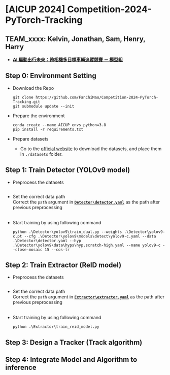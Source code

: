 # [AICUP 2024] Competition-2024-PyTorch-Tracking


## TEAM_xxxx: Kelvin, Jonathan, Sam, Henry, Harry  
- [**AI 驅動出行未來：跨相機多目標車輛追蹤競賽 － 模型組**](https://tbrain.trendmicro.com.tw/Competitions/Details/33)  


## Step 0: Environment Setting

- Download the Repo
    ```commandline
    git clone https://github.com/FanChiMao/Competition-2024-PyTorch-Tracking.git
    git submodule update --init
    ```
  
- Prepare the environment
    ```commandline
    conda create --name AICUP_envs python=3.8
    pip install -r requirements.txt
    ```
  
- Prepare datasets  
  - Go to the [official website](https://tbrain.trendmicro.com.tw/Competitions/Details/33) to download the datasets, and place them in `./datasets` folder.


## Step 1: Train Detector (YOLOv9 model)
- Preprocess the datasets
  ```commandline

  ```

- Set the correct data path  
  Correct the `path` argument in [**`Detector\detector.yaml`**](./Detector/detector.yaml) as the path after previous preprocessing  
  <br>

- Start training by using following command
  ```commandline
  python .\Detector\yolov9\train_dual.py --weights .\Detector\yolov9-c.pt --cfg .\Detector\yolov9\models\detect\yolov9-c.yaml --data .\Detector\detector.yaml --hyp .\Detector\yolov9\data\hyps\hyp.scratch-high.yaml --name yolov9-c --close-mosaic 15 --cos-lr
  ```
  

## Step 2: Train Extractor (ReID model)
- Preprocess the datasets
  ```commandline
  
  ```

- Set the correct data path  
  Correct the `path` argument in [**`Extractor\extractor.yaml`**](./Extractor/extractor.yaml) as the path after previous preprocessing  
  <br>

- Start training by using following command
  ```commandline
  python .\Extractor\train_reid_model.py
  ```

[//]: # (TODO: visualize feature and evaluate)


## Step 3: Design a Tracker (Track algorithm)



## Step 4: Integrate Model and Algorithm to inference 

